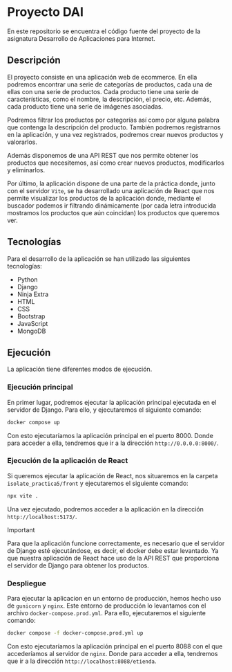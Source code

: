 # Proyecto DAI

En este repositorio se encuentra el código fuente del proyecto de la asignatura Desarrollo de Aplicaciones para Internet.

## Descripción

El proyecto consiste en una aplicación web de ecommerce. En ella podremos encontrar una serie de categorías de productos, cada una de ellas con una serie de productos. Cada producto tiene una serie de características, como el nombre, la descripción, el precio, etc. Además, cada producto tiene una serie de imágenes asociadas.

Podremos filtrar los productos por categorías así como por alguna palabra que contenga la descripción del producto. También podremos registrarnos en la aplicación, y una vez registrados, podremos crear nuevos productos y valorarlos.

Además disponemos de una API REST que nos permite obtener los productos que necesitemos, así como crear nuevos productos, modificarlos y eliminarlos.

Por último, la aplicación dispone de una parte de la práctica donde, junto con el servidor `Vite`, se ha desarrollado una aplicación de React que nos permite visualizar los productos de la aplicación donde, mediante el buscador podemos ir filtrando dinámicamente (por cada letra introducida mostramos los productos que aún coincidan) los productos que queremos ver.

## Tecnologías

Para el desarrollo de la aplicación se han utilizado las siguientes tecnologías:

- Python
- Django
- Ninja Extra
- HTML
- CSS
- Bootstrap
- JavaScript
- MongoDB

## Ejecución

La aplicación tiene diferentes modos de ejecución.

### Ejecución principal

En primer lugar, podremos ejecutar la aplicación principal ejecutada en el servidor de Django. Para ello, y ejecutaremos el siguiente comando:

```bash
docker compose up
```

Con esto ejecutaríamos la aplicación principal en el puerto 8000. Donde para acceder a ella, tendremos que ir a la dirección `http://0.0.0.0:8000/`.

### Ejecución de la aplicación de React

Si queremos ejecutar la aplicación de React, nos situaremos en la carpeta `isolate_practica5/front` y ejecutaremos el siguiente comando:

```bash
npx vite .
```

Una vez ejecutado, podremos acceder a la aplicación en la dirección `http://localhost:5173/`.

> [!IMPORTANT]
> Para que la aplicación funcione correctamente, es necesario que el servidor de Django esté ejecutándose, es decir, el docker debe estar levantado. Ya que nuestra aplicación de React hace uso de la API REST que proporciona el servidor de Django para obtener los productos.

### Despliegue

Para ejecutar la aplicacion en un entorno de producción, hemos hecho uso de `gunicorn` y `nginx`.
Este entorno de producción lo levantamos con el archivo `docker-compose.prod.yml`. Para ello, ejecutaremos el siguiente comando:

```bash
docker compose -f docker-compose.prod.yml up
```

Con esto ejecutaríamos la aplicación principal en el puerto 8088 con el que accederíamos al servidor de `nginx`. Donde para acceder a ella, tendremos que ir a la dirección `http://localhost:8088/etienda`.
